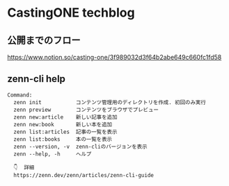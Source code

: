 # CastingONE techblog

## 公開までのフロー

https://www.notion.so/casting-one/3f989032d3f64b2abe649c660fc1fd58

## zenn-cli help

```
Command:
  zenn init           コンテンツ管理用のディレクトリを作成. 初回のみ実行
  zenn preview        コンテンツをブラウザでプレビュー
  zenn new:article    新しい記事を追加
  zenn new:book       新しい本を追加
  zenn list:articles  記事の一覧を表示
  zenn list:books     本の一覧を表示
  zenn --version, -v  zenn-cliのバージョンを表示
  zenn --help, -h     ヘルプ

  👇  詳細
  https://zenn.dev/zenn/articles/zenn-cli-guide
```
